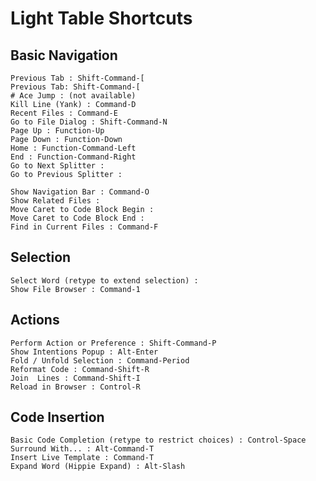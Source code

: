# Light Table Shortcuts

## Basic Navigation

	Previous Tab : Shift-Command-[ 
	Previous Tab: Shift-Command-[ 
	# Ace Jump : (not available)
	Kill Line (Yank) : Command-D
	Recent Files : Command-E
	Go to File Dialog : Shift-Command-N
	Page Up : Function-Up
	Page Down : Function-Down 
	Home : Function-Command-Left
	End : Function-Command-Right	
	Go to Next Splitter : 
	Go to Previous Splitter : 
	
	Show Navigation Bar : Command-O
	Show Related Files : 
	Move Caret to Code Block Begin : 
	Move Caret to Code Block End : 
	Find in Current Files : Command-F

## Selection

	Select Word (retype to extend selection) : 
	Show File Browser : Command-1

## Actions

	Perform Action or Preference : Shift-Command-P
	Show Intentions Popup : Alt-Enter
	Fold / Unfold Selection : Command-Period
	Reformat Code : Command-Shift-R
	Join  Lines : Command-Shift-I
	Reload in Browser : Control-R

## Code Insertion

	Basic Code Completion (retype to restrict choices) : Control-Space
	Surround With... : Alt-Command-T
	Insert Live Template : Command-T
	Expand Word (Hippie Expand) : Alt-Slash
